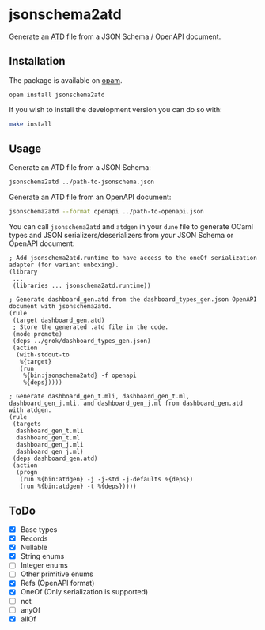 # jsonschema2atd

Generate an [ATD](https://github.com/ahrefs/atd) file from a JSON Schema / OpenAPI document.

## Installation

The package is available on [opam](https://ocaml.org/p/jsonschema2atd/latest).

```
opam install jsonschema2atd
```

If you wish to install the development version you can do so with:

```bash
make install
```

## Usage

Generate an ATD file from a JSON Schema:
```bash
jsonschema2atd ../path-to-jsonschema.json
```

Generate an ATD file from an OpenAPI document:
```bash
jsonschema2atd --format openapi ../path-to-openapi.json
```

You can call `jsonschema2atd` and `atdgen` in your `dune` file to generate OCaml types and JSON serializers/deserializers from your JSON Schema or OpenAPI document:
```
; Add jsonschema2atd.runtime to have access to the oneOf serialization adapter (for variant unboxing).
(library
 ...
 (libraries ... jsonschema2atd.runtime))

; Generate dashboard_gen.atd from the dashboard_types_gen.json OpenAPI document with jsonschema2atd.
(rule
 (target dashboard_gen.atd)
 ; Store the generated .atd file in the code. 
 (mode promote)
 (deps ../grok/dashboard_types_gen.json)
 (action
  (with-stdout-to
   %{target}
   (run
    %{bin:jsonschema2atd} -f openapi
    %{deps}))))

; Generate dashboard_gen_t.mli, dashboard_gen_t.ml, dashboard_gen_j.mli, and dashboard_gen_j.ml from dashboard_gen.atd with atdgen.
(rule
 (targets
  dashboard_gen_t.mli
  dashboard_gen_t.ml
  dashboard_gen_j.mli
  dashboard_gen_j.ml)
 (deps dashboard_gen.atd)
 (action
  (progn
   (run %{bin:atdgen} -j -j-std -j-defaults %{deps})
   (run %{bin:atdgen} -t %{deps}))))
```

## ToDo

- [X] Base types
- [X] Records
- [X] Nullable
- [X] String enums
- [ ] Integer enums
- [ ] Other primitive enums
- [X] Refs (OpenAPI format)
- [X] OneOf (Only serialization is supported)
- [ ] not
- [ ] anyOf
- [X] allOf
